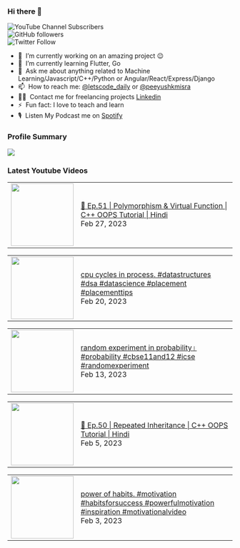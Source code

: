 ### Hi there 👋

![YouTube Channel Subscribers](https://img.shields.io/youtube/channel/subscribers/UCgmk1KXmrHXt_DO0kScyVmQ?style=social)  
![GitHub followers](https://img.shields.io/github/followers/misrapk?style=social)  
![Twitter Follow](https://img.shields.io/twitter/follow/peeyushkmisra?style=social)

- 🔭 &nbsp;I’m currently working on an amazing project :wink:
- 🌱 &nbsp;I’m currently learning Flutter, Go
- 💬 &nbsp;Ask me about anything related to Machine Learning/Javascript/C++/Python or Angular/React/Express/Django
- 📫 &nbsp;How to reach me: [@letscode_daily](https://www.instagram.com/letscode_daily/) or [@peeyushkmisra](https://www.instagram.com/peeyushkmisra/)
- 👨‍💻 &nbsp;Contact me for freelancing projects [Linkedin](https://www.linkedin.com/in/peeyushkmisra/)
- ⚡ &nbsp;Fun fact: I love to teach and learn
- 🎙 &nbsp;Listen My Podcast me on [Spotify](https://open.spotify.com/show/5HlTHA4yxnj56N1klajpQc)

### Profile Summary

![](https://github-profile-summary-cards.vercel.app/api/cards/profile-details?username=misrapk&theme=dracula)

### Latest Youtube Videos

<!-- YOUTUBE:START --><table><tr><td><a href="https://www.youtube.com/watch?v=pL35z7FysfQ"><img width="140px" src="https://i.ytimg.com/vi/pL35z7FysfQ/mqdefault.jpg"></a></td>
<td><a href="https://www.youtube.com/watch?v=pL35z7FysfQ">🔴 Ep.51 | Polymorphism &amp; Virtual Function | C++ OOPS Tutorial |  Hindi</a><br/>Feb 27, 2023</td></tr></table>
<table><tr><td><a href="https://www.youtube.com/watch?v=YWxyzk9c-t4"><img width="140px" src="https://i.ytimg.com/vi/YWxyzk9c-t4/mqdefault.jpg"></a></td>
<td><a href="https://www.youtube.com/watch?v=YWxyzk9c-t4">cpu cycles in process.  #datastructures #dsa #datascience #placement #placementtips</a><br/>Feb 20, 2023</td></tr></table>
<table><tr><td><a href="https://www.youtube.com/watch?v=XyJJmAGhLbE"><img width="140px" src="https://i.ytimg.com/vi/XyJJmAGhLbE/mqdefault.jpg"></a></td>
<td><a href="https://www.youtube.com/watch?v=XyJJmAGhLbE">random experiment in probability।  #probability #cbse11and12 #icse #randomexperiment</a><br/>Feb 13, 2023</td></tr></table>
<table><tr><td><a href="https://www.youtube.com/watch?v=FkYvaGQ9XBg"><img width="140px" src="https://i.ytimg.com/vi/FkYvaGQ9XBg/mqdefault.jpg"></a></td>
<td><a href="https://www.youtube.com/watch?v=FkYvaGQ9XBg">🔴 Ep.50 | Repeated Inheritance | C++ OOPS Tutorial |  Hindi</a><br/>Feb 5, 2023</td></tr></table>
<table><tr><td><a href="https://www.youtube.com/watch?v=s61zKmZr4IA"><img width="140px" src="https://i.ytimg.com/vi/s61zKmZr4IA/mqdefault.jpg"></a></td>
<td><a href="https://www.youtube.com/watch?v=s61zKmZr4IA">power of habits.  #motivation #habitsforsuccess #powerfulmotivation #inspiration #motivationalvideo</a><br/>Feb 3, 2023</td></tr></table>
<!-- YOUTUBE:END -->

